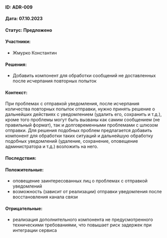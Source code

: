 #### ID: ADR-009

#### Дата: 07.10.2023

#### Статус: Предложено

#### Участники:
* Жмурко Константин

#### Решения:
* Добавить компонент для обработки сообщений не доставленных после исчерпания повторных попыток

#### Контекст:
При проблемах с отправкой уведомления, после исчерпания количества повторных попыток отправки, нужно принять решение
о дальнейших действиях с уведомлением (удалить его, сохранить и т.д.), кроме того проблемы могут быть вызваны как
самим сообщением (не правильный формат), так и долговременными проблемами с шлюзом отправки. Для решения подобных
проблем предлагается добавить компонент для обработки таких ситуаций и дальнейшую обработку подобных уведомлений
(удаление, сохранение, оповещение администратора и т.д.) возложить на него.

#### Последствия:

#### Положительные:
* оповещение заинтересованных лиц о проблемах с отправкой уведомлений
* возможность (зависит от реализации) отправки уведомления после восстановления канала связи

#### Отрицательные:
* реализация дополнительного компонента не предусмотренного техническими требованиями, что повышает
риск задержек при интеграции сервиса
